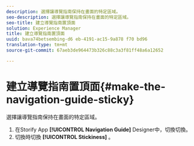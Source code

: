 ```yaml
---
description: 選擇讓導覽指南保持在畫面的特定區域。
seo-description: 選擇讓導覽指南保持在畫面的特定區域。
seo-title: 建立導覽指南置頂面
solution: Experience Manager
title: 建立導覽指南置頂面
uuid: bava74betsembing-d6 eb-4191-ac15-9a878 f70 bd96
translation-type: tm+mt
source-git-commit: 67aeb3de964473b326c88c3a3f81ff48a6a12652

---
```



# 建立導覽指南置頂面{#make-the-navigation-guide-sticky}

選擇讓導覽指南保持在畫面的特定區域。

1. 在Storify App **[!UICONTROL Navigation Guide]** Designer中，切換切換。
1. 切換時切換 **[!UICONTROL Stickiness]** 。

